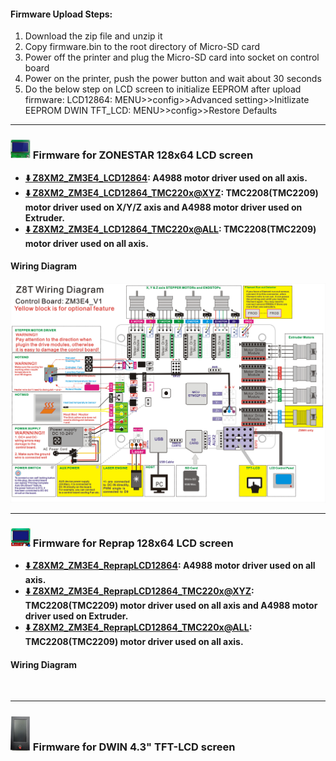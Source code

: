 #### Firmware Upload Steps:
1. Download the zip file and unzip it
2. Copy firmware.bin to the root directory of Micro-SD card
3. Power off the printer and plug the Micro-SD card into socket on control board
4. Power on the printer, push the power button and wait about 30 seconds
5. Do the below step on LCD screen to initialize EEPROM after upload firmware:
LCD12864: MENU>>config>>Advanced setting>>Initlizate EEPROM
DWIN TFT_LCD: MENU>>config>>Restore Defaults

-----
### ![](./LCD12864.jpg) Firmware for ZONESTAR 128x64 LCD screen
- **[:arrow_down: Z8XM2_ZM3E4_LCD12864](./LCD12864/Z8XM2_ZM3E4_LCD12864.zip): A4988 motor driver used on all axis.**
- **[:arrow_down: Z8XM2_ZM3E4_LCD12864_TMC220x@XYZ](./LCD12864/Z8XM2_ZM3E4_LCD12864_TMC220x@XYZ.zip): TMC2208(TMC2209) motor driver used on X/Y/Z axis and A4988 motor driver used on Extruder.**
- **[:arrow_down: Z8XM2_ZM3E4_LCD12864_TMC220x@ALL](./LCD12864/Z8XM2_ZM3E4_LCD12864_TMC220x@ALL.zip): TMC2208(TMC2209) motor driver used on all axis.**
#### Wiring Diagram
![](ZM3E4_Wiring_Diagram.jpg)

-----
### ![](./Reprap12864.jpg) Firmware for Reprap 128x64 LCD screen
- **[:arrow_down: Z8XM2_ZM3E4_ReprapLCD12864](./LCD12864/Z8XM2_ZM3E4_ReprapLCD12864.zip): A4988 motor driver used on all axis.**
- **[:arrow_down: Z8XM2_ZM3E4_ReprapLCD12864_TMC220x@XYZ](./LCD12864/Z8XM2_ZM3E4_ReprapLCD12864_TMC220x@XYZ.zip): TMC2208(TMC2209) motor driver used on all axis and A4988 motor driver used on Extruder.**
- **[:arrow_down: Z8XM2_ZM3E4_ReprapLCD12864_TMC220x@ALL](./LCD12864/Z8XM2_ZM3E4_ReprapLCD12864_TMC220x@ALL.zip): TMC2208(TMC2209) motor driver used on all axis.**
#### Wiring Diagram
![]()

-----
### ![](./LCD-DWIN.jpg) Firmware for DWIN 4.3" TFT-LCD screen
